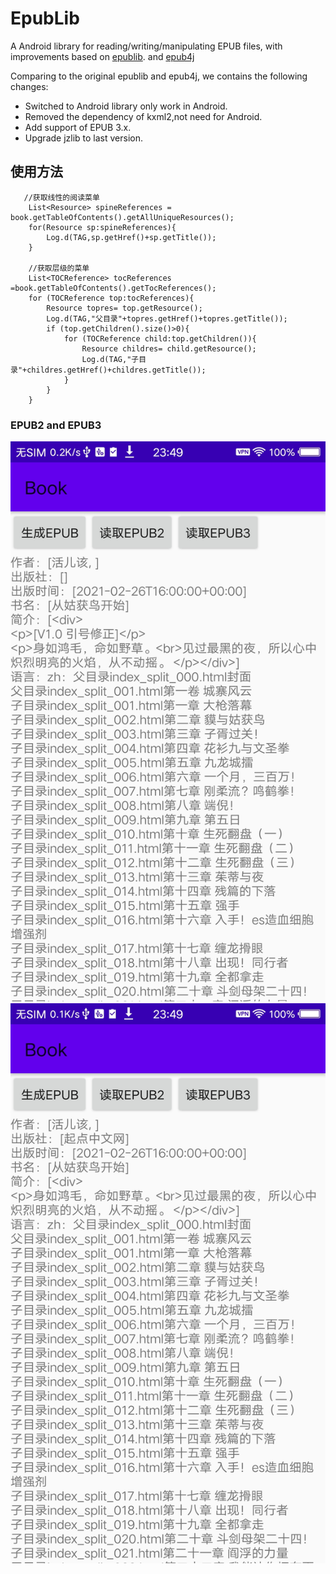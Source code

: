 # EpubLib

A Android library for reading/writing/manipulating EPUB files, with improvements based on [epublib](https://github.com/psiegman/epublib). and [epub4j](https://github.com/documentnode/epub4j)

Comparing to the original epublib and epub4j, we contains the following changes:
* Switched to Android library only work in Android.
* Removed the dependency of kxml2,not need for Android.
* Add support of EPUB 3.x.
* Upgrade jzlib to last version.

## 使用方法

       //获取线性的阅读菜单
        List<Resource> spineReferences = book.getTableOfContents().getAllUniqueResources();
        for(Resource sp:spineReferences){
            Log.d(TAG,sp.getHref()+sp.getTitle());
        }

        //获取层级的菜单
        List<TOCReference> tocReferences =book.getTableOfContents().getTocReferences();
        for (TOCReference top:tocReferences){
            Resource topres= top.getResource();
            Log.d(TAG,"父目录"+topres.getHref()+topres.getTitle());
            if (top.getChildren().size()>0){
                for (TOCReference child:top.getChildren()){
                    Resource childres= child.getResource();
                    Log.d(TAG,"子目录"+childres.getHref()+childres.getTitle());
                }
            }
        }

### EPUB2 and EPUB3
![epub2](img/epub2.jpg)
![epub3](img/epub3.jpg)
